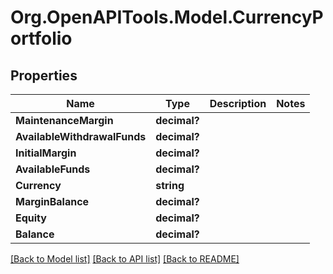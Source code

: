 
# Org.OpenAPITools.Model.CurrencyPortfolio

## Properties

Name | Type | Description | Notes
------------ | ------------- | ------------- | -------------
**MaintenanceMargin** | **decimal?** |  | 
**AvailableWithdrawalFunds** | **decimal?** |  | 
**InitialMargin** | **decimal?** |  | 
**AvailableFunds** | **decimal?** |  | 
**Currency** | **string** |  | 
**MarginBalance** | **decimal?** |  | 
**Equity** | **decimal?** |  | 
**Balance** | **decimal?** |  | 

[[Back to Model list]](../README.md#documentation-for-models)
[[Back to API list]](../README.md#documentation-for-api-endpoints)
[[Back to README]](../README.md)

